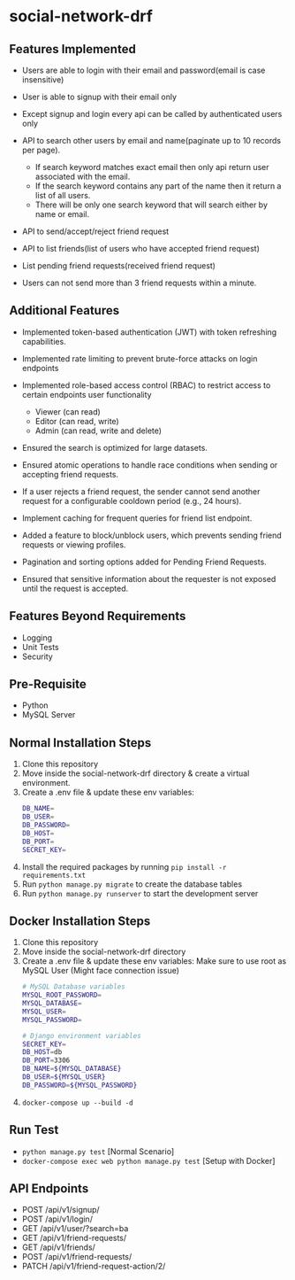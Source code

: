# social-network-drf

## Features Implemented

- Users are able to login with their email and password(email is case
insensitive)
- User is able to signup with their email only
- Except signup and login every api can be called by authenticated users only

- API to search other users by email and name(paginate up to 10 records per page).
    - If search keyword matches exact email then only api return user associated with the email.
    - If the search keyword contains any part of the name then it return a list of all users.
    - There will be only one search keyword that will search either by name or email.
- API to send/accept/reject friend request
- API to list friends(list of users who have accepted friend request)
- List pending friend requests(received friend request)
- Users can not send more than 3 friend requests within a minute.

## Additional Features
- Implemented token-based authentication (JWT) with token refreshing capabilities.

- Implemented rate limiting to prevent brute-force attacks on login endpoints

- Implemented role-based access control (RBAC) to restrict access to certain
endpoints user functionality
    - Viewer (can read)
    - Editor (can read, write)
    - Admin (can read, write and delete)

- Ensured the search is optimized for large datasets.

- Ensured atomic operations to handle race conditions when sending or accepting
friend requests.

- If a user rejects a friend request, the sender cannot send another request for a
configurable cooldown period (e.g., 24 hours).

- Implement caching for frequent queries for friend list endpoint.

- Added a feature to block/unblock users, which prevents sending friend requests or
viewing profiles.

- Pagination and sorting options added for Pending Friend Requests.

- Ensured that sensitive information about the requester is not exposed until the
request is accepted.



## Features Beyond Requirements
- Logging
- Unit Tests
- Security

## Pre-Requisite
- Python
- MySQL Server 

## Normal Installation Steps
1. Clone this repository
2. Move inside the social-network-drf directory & create a virtual environment.
3. Create a .env file & update these env variables:
    ```bash
    DB_NAME= 
    DB_USER=
    DB_PASSWORD=
    DB_HOST=
    DB_PORT=
    SECRET_KEY=
4. Install the required packages by running `pip install -r requirements.txt`
5. Run `python manage.py migrate` to create the database tables
6. Run `python manage.py runserver` to start the development server


## Docker Installation Steps
1. Clone this repository
2. Move inside the social-network-drf directory
3. Create a .env file & update these env variables:
Make sure to use root as MySQL User (Might face connection issue)
    ```bash
    # MySQL Database variables
    MYSQL_ROOT_PASSWORD=
    MYSQL_DATABASE=
    MYSQL_USER=
    MYSQL_PASSWORD=

    # Django environment variables
    SECRET_KEY=
    DB_HOST=db
    DB_PORT=3306
    DB_NAME=${MYSQL_DATABASE}
    DB_USER=${MYSQL_USER}
    DB_PASSWORD=${MYSQL_PASSWORD}

4. `docker-compose up --build -d` 

## Run Test
-  `python manage.py test` [Normal Scenario]
-  `docker-compose exec web python manage.py test` [Setup with Docker]

## API Endpoints
- POST /api/v1/signup/
- POST /api/v1/login/
- GET /api/v1/user/?search=ba
- GET /api/v1/friend-requests/
- GET /api/v1/friends/
- POST /api/v1/friend-requests/
- PATCH /api/v1/friend-request-action/2/